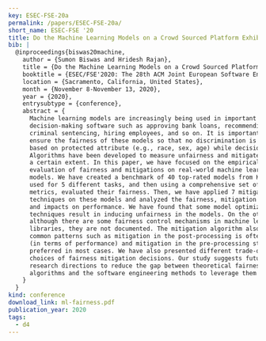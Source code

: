 ```yaml
---
key: ESEC-FSE-20a
permalink: /papers/ESEC-FSE-20a/
short_name: ESEC-FSE '20
title: Do the Machine Learning Models on a Crowd Sourced Platform Exhibit Bias? An Empirical Study on Model Fairness
bib: |
  @inproceedings{biswas20machine,
    author = {Sumon Biswas and Hridesh Rajan},
    title = {Do the Machine Learning Models on a Crowd Sourced Platform Exhibit Bias? An Empirical Study on Model Fairness},
    booktitle = {ESEC/FSE'2020: The 28th ACM Joint European Software Engineering Conference and Symposium on the Foundations of Software Engineering},
    location = {Sacramento, California, United States},
    month = {November 8-November 13, 2020},
    year = {2020},
    entrysubtype = {conference},
    abstract = {
      Machine learning models are increasingly being used in important
      decision-making software such as approving bank loans, recommending
      criminal sentencing, hiring employees, and so on. It is important to
      ensure the fairness of these models so that no discrimination is made
      based on protected attribute (e.g., race, sex, age) while decision making.
      Algorithms have been developed to measure unfairness and mitigate them to
      a certain extent. In this paper, we have focused on the empirical
      evaluation of fairness and mitigations on real-world machine learning
      models. We have created a benchmark of 40 top-rated models from Kaggle
      used for 5 different tasks, and then using a comprehensive set of fairness
      metrics, evaluated their fairness. Then, we have applied 7 mitigation
      techniques on these models and analyzed the fairness, mitigation results,
      and impacts on performance. We have found that some model optimization
      techniques result in inducing unfairness in the models. On the other hand,
      although there are some fairness control mechanisms in machine learning
      libraries, they are not documented. The mitigation algorithm also exhibit
      common patterns such as mitigation in the post-processing is often costly
      (in terms of performance) and mitigation in the pre-processing stage is
      preferred in most cases. We have also presented different trade-off
      choices of fairness mitigation decisions. Our study suggests future
      research directions to reduce the gap between theoretical fairness aware
      algorithms and the software engineering methods to leverage them in practice.
    }
  }
kind: conference
download_link: ml-fairness.pdf
publication_year: 2020
tags:
  - d4
---
```

